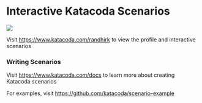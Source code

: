 # Interactive Katacoda Scenarios

[![](http://shields.katacoda.com/katacoda/randhirk/count.svg)](https://www.katacoda.com/randhirk "Get your profile on Katacoda.com")

Visit https://www.katacoda.com/randhirk to view the profile and interactive scenarios

### Writing Scenarios
Visit https://www.katacoda.com/docs to learn more about creating Katacoda scenarios

For examples, visit https://github.com/katacoda/scenario-example
